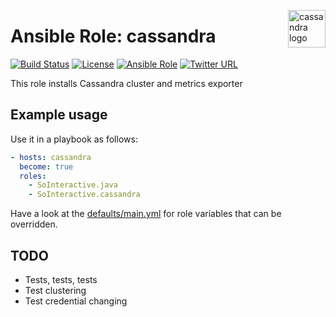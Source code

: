 <p><img src="https://upload.wikimedia.org/wikipedia/commons/thumb/5/5e/Cassandra_logo.svg/1280px-Cassandra_logo.svg.png" alt="cassandra logo" title="cassandra" align="right" height="60" /></p>

Ansible Role: cassandra
=======================

[![Build Status](https://ci.devops.sosoftware.pl/buildStatus/icon?job=SoInteractive/cassandra/master)](https://ci.devops.sosoftware.pl/blue/organizations/jenkins/SoInteractive%2Fcassandra/activity) [![License](https://img.shields.io/badge/license-MIT%20License-brightgreen.svg)](https://opensource.org/licenses/MIT) [![Ansible Role](https://img.shields.io/ansible/role/18249.svg)](https://galaxy.ansible.com/SoInteractive/cassandra/) [![Twitter URL](https://img.shields.io/twitter/follow/sointeractive.svg?style=social&label=Follow%20%40SoInteractive)](https://twitter.com/sointeractive)

This role installs Cassandra cluster and metrics exporter

Example usage
-------------

Use it in a playbook as follows:
```yaml
- hosts: cassandra
  become: true
  roles:
    - SoInteractive.java
    - SoInteractive.cassandra
```

Have a look at the [defaults/main.yml](defaults/main.yml) for role variables
that can be overridden.

TODO
----

- Tests, tests, tests
- Test clustering
- Test credential changing
